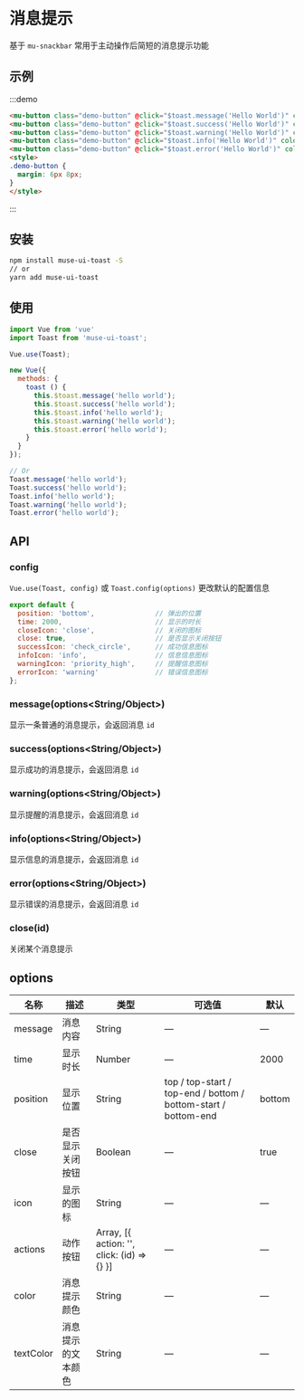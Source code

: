 # 消息提示

基于 `mu-snackbar` 常用于主动操作后简短的消息提示功能

## 示例

:::demo
```html
<mu-button class="demo-button" @click="$toast.message('Hello World')" color="primary">message</mu-button>
<mu-button class="demo-button" @click="$toast.success('Hello World')" color="success">success</mu-button>
<mu-button class="demo-button" @click="$toast.warning('Hello World')" color="warning">warning</mu-button>
<mu-button class="demo-button" @click="$toast.info('Hello World')" color="info">info</mu-button>
<mu-button class="demo-button" @click="$toast.error('Hello World')" color="error">error</mu-button>
<style>
.demo-button {
  margin: 6px 8px;
}
</style>
```
:::

## 安装

```bash
npm install muse-ui-toast -S
// or
yarn add muse-ui-toast
```

## 使用

```javascript
import Vue from 'vue'
import Toast from 'muse-ui-toast';

Vue.use(Toast);

new Vue({
  methods: {
    toast () {
      this.$toast.message('hello world');
      this.$toast.success('hello world');
      this.$toast.info('hello world');
      this.$toast.warning('hello world');
      this.$toast.error('hello world');
    }
  }
});

// Or
Toast.message('hello world');
Toast.success('hello world');
Toast.info('hello world');
Toast.warning('hello world');
Toast.error('hello world');
```

## API

### config

`Vue.use(Toast, config)` 或 `Toast.config(options)` 更改默认的配置信息

```javascript
export default {
  position: 'bottom',               // 弹出的位置
  time: 2000,                       // 显示的时长
  closeIcon: 'close',               // 关闭的图标
  close: true,                      // 是否显示关闭按钮
  successIcon: 'check_circle',      // 成功信息图标
  infoIcon: 'info',                 // 信息信息图标
  warningIcon: 'priority_high',     // 提醒信息图标
  errorIcon: 'warning'              // 错误信息图标
};
```

### message(options<String/Object>)

显示一条普通的消息提示，会返回消息 `id`

### success(options<String/Object>)

显示成功的消息提示，会返回消息 `id`

### warning(options<String/Object>)

显示提醒的消息提示，会返回消息 `id`

### info(options<String/Object>)

显示信息的消息提示，会返回消息 `id`

### error(options<String/Object>)

显示错误的消息提示，会返回消息 `id`

### close(id)

关闭某个消息提示

## options

| 名称 | 描述 | 类型 | 可选值 | 默认 |
|------|-------------|------|-----------------|---------|
| message | 消息内容 | String | — | — |
| time | 显示时长 | Number | — | 2000 |
| position | 显示位置 | String | top / top-start / top-end / bottom / bottom-start / bottom-end | bottom |
| close | 是否显示关闭按钮 | Boolean | — | true |
| icon | 显示的图标 | String | — | — |
| actions | 动作按钮  | Array, [{ action: '', click: (id) => {} }] | — | — |
| color | 消息提示颜色 | String | — | — |
| textColor | 消息提示的文本颜色 | String | — | — |

<style>
.demo-button {
  margin: 6px 8px;
}
</style>
